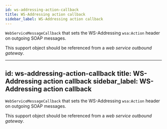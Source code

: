 ```yaml
---
id: ws-addressing-action-callback
title: WS-Addressing action callback
sidebar_label: WS-Addressing action callback
---
```


<code>WebServiceMessageCallback</code> that sets the WS-Addressing <code>wsa:Action</code> header on outgoing SOAP messages.

This support object should be referenced from a <i>web service outbound gateway</i>.

---
id: ws-addressing-action-callback
title: WS-Addressing action callback
sidebar_label: WS-Addressing action callback
---

<code>WebServiceMessageCallback</code> that sets the WS-Addressing <code>wsa:Action</code> header on outgoing SOAP messages.

This support object should be referenced from a <i>web service outbound gateway</i>.

